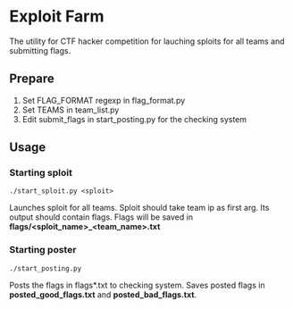 # Exploit Farm #

The utility for CTF hacker competition for lauching sploits for all teams
and submitting flags.

## Prepare ##
1. Set FLAG_FORMAT regexp in flag_format.py
2. Set TEAMS in team_list.py
3. Edit submit_flags in start_posting.py for the checking system

## Usage ##
### Starting sploit ###
    ./start_sploit.py <sploit>

Launches sploit for all teams.
Sploit should take team ip as first arg. Its output should contain flags.
Flags will be saved in **flags/\<sploit\_name\>\_\<team\_name\>.txt**

### Starting poster ###
    ./start_posting.py

Posts the flags in flags\*.txt to checking system.
Saves posted flags in **posted_good_flags.txt** and **posted_bad_flags.txt**.
